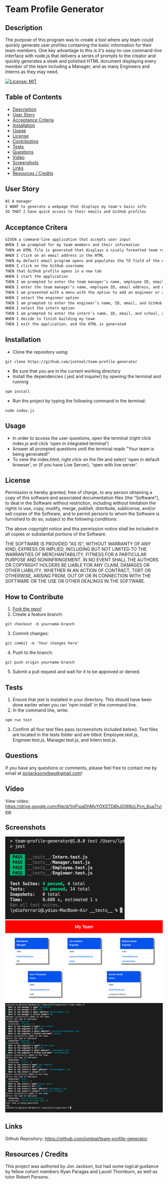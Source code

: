 # Team Profile Generator

<a name="description"></a>

## Description
The purpose of this program was to create a tool where any team could quickly generate user profiles containing the basic information for their team members. One key advantage to this is it's easy-to-use command-line interface with node.js that delivers a series of prompts to the creator and quickly generates a sleek and polished HTML document displaying every member of the team including a Manager, and as many Engineers and Interns as they may need.

[![License: MIT](https://img.shields.io/badge/License-MIT-yellow.svg)](https://opensource.org/licenses/MIT)

## Table of Contents
- [Description](#description)
- [User Story](#userstory)
- [Acceptance Criteria](#acceptancecriteria)
- [Installation](#installation)
- [Usage](#usage)
- [License](#license)
- [Contributing](#contributing)
- [Tests](#test)
- [Questions](#questions)
- [Video](#video)
- [Screenshots](#screenshots)
- [Links](#links)
- [Resources / Credits](#credits)


<a name="userstory"></a>

## User Story
```md
AS A manager
I WANT to generate a webpage that displays my team's basic info
SO THAT I have quick access to their emails and GitHub profiles
```

<a name="acceptancecriteria"></a>

## Acceptance Critera
```md
GIVEN a command-line application that accepts user input
WHEN I am prompted for my team members and their information
THEN an HTML file is generated that displays a nicely formatted team roster based on user input
WHEN I click on an email address in the HTML
THEN my default email program opens and populates the TO field of the email with the address
WHEN I click on the GitHub username
THEN that GitHub profile opens in a new tab
WHEN I start the application
THEN I am prompted to enter the team manager’s name, employee ID, email address, and office number
WHEN I enter the team manager’s name, employee ID, email address, and office number
THEN I am presented with a menu with the option to add an engineer or an intern or to finish building my team
WHEN I select the engineer option
THEN I am prompted to enter the engineer’s name, ID, email, and GitHub username, and I am taken back to the menu
WHEN I select the intern option
THEN I am prompted to enter the intern’s name, ID, email, and school, and I am taken back to the menu
WHEN I decide to finish building my team
THEN I exit the application, and the HTML is generated
```

<a name="installation"></a>

## Installation
* Clone the repository using:

```
git clone https://github.com/jonteal/team-profile-generator
```
* Be sure that you are in the current working directory
* Install the dependencies ( jest and inquirer) by opening the terminal and running
```
npm install
```
* Run the project by typing the following command in the terminal:
```
node index.js
```

<a name="usage"></a>

## Usage
* In order to access the user questions, open the terminal (right click index.js and click 'open in integrated terminal')
* Answer all prompted questions until the terminal reads "Your team is being generated!"
* To view the index.html, right click on the file and select 'open in default browser', or (if you have Live Server), 'open with live server'.


<a name="license"></a>

## License
Permission is hereby granted, free of charge, to any person obtaining a copy of this software and associated documentation files (the "Software"), to deal in the Software without restriction, including without limitation the rights to use, copy, modify, merge, publish, distribute, sublicense, and/or sell copies of the Software, and to permit persons to whom the Software is furnished to do so, subject to the following conditions:

The above copyright notice and this permission notice shall be included in all copies or substantial portions of the Software.

THE SOFTWARE IS PROVIDED "AS IS", WITHOUT WARRANTY OF ANY KIND, EXPRESS OR IMPLIED, INCLUDING BUT NOT LIMITED TO THE WARRANTIES OF MERCHANTABILITY, FITNESS FOR A PARTICULAR PURPOSE AND NONINFRINGEMENT. IN NO EVENT SHALL THE AUTHORS OR COPYRIGHT HOLDERS BE LIABLE FOR ANY CLAIM, DAMAGES OR OTHER LIABILITY, WHETHER IN AN ACTION OF CONTRACT, TORT OR OTHERWISE, ARISING FROM, OUT OF OR IN CONNECTION WITH THE SOFTWARE OR THE USE OR OTHER DEALINGS IN THE SOFTWARE.


<a name="contributing"></a>

## How to Contribute
1. [Fork the repo!](https://docs.github.com/en/get-started/quickstart/fork-a-repo)
2. Create a feature branch:
```
git checkout -b yourname-branch
```
3. Commit changes:
```
git commit -m 'Your changes here'
```
4. Push to the branch:
```
git push origin yourname-branch
```
5. Submit a pull request and wait for it to be approved or denied.

<a name="tests"></a>

## Tests
1. Ensure that jest is installed in your directory. This should have been done earlier when you ran 'npm install' in the command line.
2. In the command line, write:
```
npm run test
```
3. Confirm all four test files pass (screenshots included below). Test files are located in the tests folder and are titled: Employee.test.js, Engineer.test.js, Manager.test.js, and Intern.test.js.


<a name="questions"></a>

## Questions
If you have any questions or comments, please feel free to contact me by email at jonjacksonvibes@gmail.com!


<a name="video"></a>

## Video
View video: https://drive.google.com/file/d/1njFioaDhMvYOXSTD8hJGW8zLPcn_6ua7/view

<a name="screenshots"></a>

## Screenshots

![Screenshot of Test Screen](./dist/assets/images/screenshot1.png)
![Screenshot of Sample Site](./dist/assets/images/screenshot2.png)
![Screenshot of Terminal](./dist/assets/images/screenshot3.png)


<a name="links"></a>

## Links
Github Repository: https://github.com/jonteal/team-profile-generator


<a name="credits"></a>

## Resources / Credits
This project was authored by Jon Jackson, but had some logical guidance by fellow cohort members Ryan Paragas and Laurel Thornburn, as well as tutor Robert Parsons.




